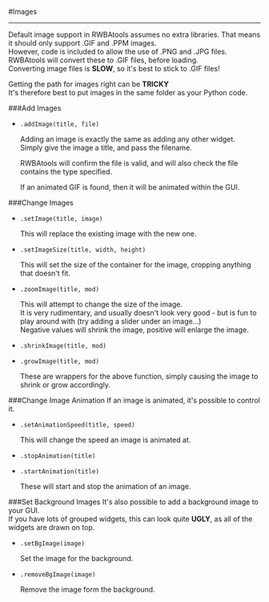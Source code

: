 #Images
____
Default image support in RWBAtools assumes no extra libraries. That means it should only support .GIF and .PPM images.  
However, code is included to allow the use of .PNG and .JPG files. RWBAtools will convert these to .GIF files, before loading.  
Converting image files is **SLOW**, so it's best to stick to .GIF files!

Getting the path for images right can be **TRICKY**  
It's therefore best to put images in the same folder as your Python code.

###Add Images

* `.addImage(title, file)`

    Adding an image is exactly the same as adding any other widget.  
    Simply give the image a title, and pass the filename.

    RWBAtools will confirm the file is valid, and will also check the file contains the type specified.

    If an animated GIF is found, then it will be animated within the GUI.

###Change Images

* `.setImage(title, image)`

    This will replace the existing image with the new one.

* `.setImageSize(title, width, height)`

    This will set the size of the container for the image, cropping anything that doesn't fit.

* `.zoomImage(title, mod)`

    This will attempt to change the size of the image.  
    It is very rudimentary, and usually doesn't look very good - but is fun to play around with (try adding a slider under an image...)  
    Negative values will shrink the image, positive will enlarge the image.  

* `.shrinkImage(title, mod)`
* `.growImage(title, mod)`

    These are wrappers for the above function, simply causing the image to shrink or grow accordingly.

###Change Image Animation
If an image is animated, it's possible to control it.

* `.setAnimationSpeed(title, speed)`
    
    This will change the speed an image is animated at.

* `.stopAnimation(title)`
* `.startAnimation(title)`

    These will start and stop the animation of an image.

###Set Background Images
It's also possible to add a background image to your GUI.  
If you have lots of grouped widgets, this can look quite **UGLY**, as all of the widgets are drawn on top.  

* `.setBgImage(image)`

    Set the image for the background.

* `.removeBgImage(image)`

    Remove the image form the background.
